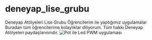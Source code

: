 # deneyap_lise_grubu
Deneyap Atölyeleri Lise Grubu Öğrencilerim ile yaptığımız uygulamalar
Buradan tüm öğrencilerime kolaylıklar diliyorum. Tüm hakkı Deneyap Atölyeleri paydaşlarınındır.
![Pot ile Led PWM uygulaması](https://www.yazilimturkiye.com/wp-content/uploads/2021/06/yenilogo.jpg)

